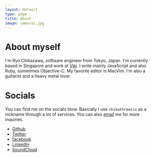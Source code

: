```yaml
---
layout: default
type: page
title: About
image: samurai.jpg
---
```


# About myself

I\'m Ryo Chikazawa, software engineer from Tokyo, Japan. I\'m currently based in Singapore and work at [Viki](http://www.viki.com/). I write mainly JavaScript and also Ruby, sometimes Objective-C. My favorite editor is MacVim. I\'m also a guitarist and a heavy metal lover.

# Socials
You can find me on the socials blow. Basically I use `chikathreesix` as a nickname through a lot of services. You can also [email](mailto:chikathreesix@gmail.com) me for more inquiries.

- [Github](https://github.com/chikathreesix)
- [Twitter](https://twitter.com/chikathreesix)
- [facebook](https://www.facebook.com/ryo.chikazawa)
- [LinkedIn](https://www.linkedin.com/pub/ryo-chikazawa/49/337/15)
- [SoundCloud](https://soundcloud.com/chikathreesix)
